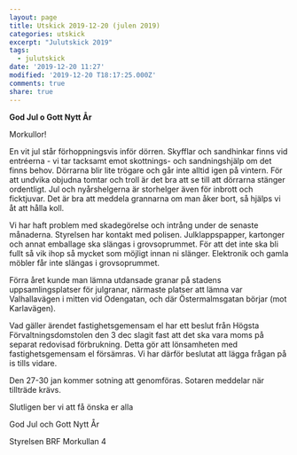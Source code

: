 ```yaml
---
layout: page
title: Utskick 2019-12-20 (julen 2019)
categories: utskick
excerpt: "Julutskick 2019"
tags:
  - julutskick
date: '2019-12-20 11:27'
modified: '2019-12-20 T18:17:25.000Z'
comments: true
share: true
---
```


<p><b>God Jul o Gott Nytt År</b></p>

Morkullor!

En vit jul står förhoppningsvis inför dörren. Skyfflar och sandhinkar finns vid entréerna - vi tar tacksamt emot skottnings- och sandningshjälp om det finns behov.
Dörrarna blir lite trögare och går inte alltid igen på vintern. För att undvika objudna tomtar och troll är det bra att se till att dörrarna stänger ordentligt. Jul och nyårshelgerna är storhelger även för inbrott och ficktjuvar. Det är bra att meddela grannarna om man åker bort, så hjälps vi åt att hålla koll.

Vi har haft problem med skadegörelse och intrång under de senaste månaderna. Styrelsen har kontakt med polisen. 
Julklappspapper, kartonger och annat emballage ska slängas i grovsoprummet. För att det inte ska bli fullt så vik ihop så mycket som möjligt innan ni slänger. Elektronik och gamla möbler får inte slängas i grovsoprummet.

Förra året kunde man lämna utdansade granar på stadens uppsamlingsplatser för julgranar, närmaste platser att lämna var Valhallavägen i mitten vid Odengatan, och där Östermalmsgatan börjar (mot Karlavägen).

Vad gäller ärendet fastighetsgemensam el har ett beslut från Högsta Förvaltningsdomstolen den 3 dec slagit fast att det ska vara moms på separat redovisad förbrukning. Detta gör att lönsamheten med fastighetsgemensam el försämras. Vi har därför beslutat att lägga frågan på is tills vidare. 

Den 27-30 jan kommer sotning att genomföras. Sotaren meddelar när tillträde krävs.

Slutligen ber vi att få önska er alla

God Jul och Gott Nytt År

Styrelsen BRF Morkullan 4